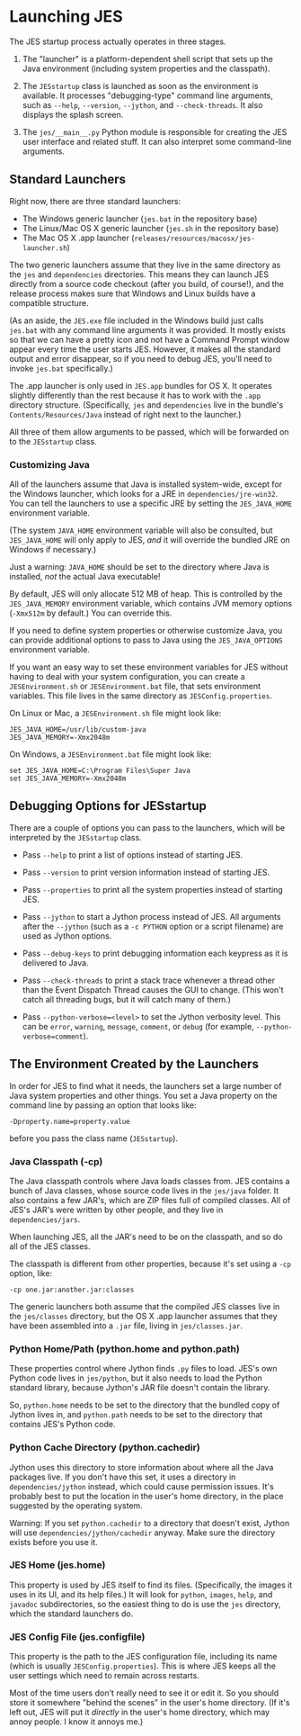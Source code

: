 # Launching JES

The JES startup process actually operates in three stages.

1.  The "launcher" is a platform-dependent shell script that sets up the
    Java environment (including system properties and the classpath).

2.  The `JESstartup` class is launched as soon as the environment is
    available. It processes "debugging-type" command line arguments,
    such as `--help`, `--version`, `--jython`, and `--check-threads`.
    It also displays the splash screen.

3.  The `jes/__main__.py` Python module is responsible for creating the JES
    user interface and related stuff. It can also interpret some command-line
    arguments.


## Standard Launchers

Right now, there are three standard launchers:

* The Windows generic launcher (`jes.bat` in the repository base)
* The Linux/Mac OS X generic launcher (`jes.sh` in the repository base)
* The Mac OS X .app launcher (`releases/resources/macosx/jes-launcher.sh`)

The two generic launchers assume that they live in the same directory
as the `jes` and `dependencies` directories. This means they can launch JES
directly from a source code checkout (after you build, of course!), and the
release process makes sure that Windows and Linux builds have a compatible
structure.

(As an aside, the `JES.exe` file included in the Windows build just calls
`jes.bat` with any command line arguments it was provided. It mostly exists
so that we can have a pretty icon and not have a Command Prompt window appear
every time the user starts JES. However, it makes all the standard output and
error disappear, so if you need to debug JES, you'll need to invoke `jes.bat`
specifically.)

The .app launcher is only used in `JES.app` bundles for OS X. It operates
slightly differently than the rest because it has to work with the `.app`
directory structure. (Specifically, `jes` and `dependencies` live in
the bundle's `Contents/Resources/Java` instead of right next to the launcher.)

All three of them allow arguments to be passed, which will be forwarded on to
the `JESstartup` class.


### Customizing Java

All of the launchers assume that Java is installed system-wide,
except for the Windows launcher, which looks for a JRE in
`dependencies/jre-win32`. You can tell the launchers to use a specific JRE
by setting the `JES_JAVA_HOME` environment variable.

(The system `JAVA_HOME` environment variable will also be consulted,
but `JES_JAVA_HOME` will only apply to JES, *and* it will override the
bundled JRE on Windows if necessary.)

Just a warning: `JAVA_HOME` should be set to the directory where Java is
installed, *not* the actual Java executable!

By default, JES will only allocate 512 MB of heap. This is controlled by the
`JES_JAVA_MEMORY` environment variable, which contains JVM memory options
(`-Xmx512m` by default.) You can override this.

If you need to define system properties or otherwise customize Java,
you can provide additional options to pass to Java using the
`JES_JAVA_OPTIONS` environment variable.

If you want an easy way to set these environment variables for JES
without having to deal with your system configuration, you can create
a `JESEnvironment.sh` or `JESEnvironment.bat` file, that sets environment
variables. This file lives in the same directory as `JESConfig.properties`.

On Linux or Mac, a `JESEnvironment.sh` file might look like:

    JES_JAVA_HOME=/usr/lib/custom-java
    JES_JAVA_MEMORY=-Xmx2048m

On Windows, a `JESEnvironment.bat` file might look like:

    set JES_JAVA_HOME=C:\Program Files\Super Java
    set JES_JAVA_MEMORY=-Xmx2048m


## Debugging Options for JESstartup

There are a couple of options you can pass to the launchers, which will be
interpreted by the `JESstartup` class.

* Pass `--help` to print a list of options instead of starting JES.

* Pass `--version` to print version information instead of starting JES.

* Pass `--properties` to print all the system properties
  instead of starting JES.

* Pass `--jython` to start a Jython process instead of JES.
  All arguments after the `--jython` (such as a `-c PYTHON` option or
  a script filename) are used as Jython options.

* Pass `--debug-keys` to print debugging information each keypress
  as it is delivered to Java.

* Pass `--check-threads` to print a stack trace whenever a thread other than
  the Event Dispatch Thread causes the GUI to change.
  (This won't catch all threading bugs, but it will catch many of them.)

* Pass `--python-verbose=<level>` to set the Jython verbosity level.
  This can be `error`, `warning`, `message`, `comment`, or `debug`
  (for example, `--python-verbose=comment`).


## The Environment Created by the Launchers

In order for JES to find what it needs, the launchers set a large number
of Java system properties and other things. You set a Java
property on the command line by passing an option that looks like:

    -Dproperty.name=property.value

before you pass the class name (`JESstartup`).


### Java Classpath (-cp)

The Java classpath controls where Java loads classes from.
JES contains a bunch of Java classes, whose source code lives in the
`jes/java` folder. It also contains a few JAR's, which are ZIP files full
of compiled classes. All of JES's JAR's were written by other people,
and they live in `dependencies/jars`.

When launching JES, all the JAR's need to be on the classpath, and so do
all of the JES classes.

The classpath is different from other properties, because it's set using a
`-cp` option, like:

    -cp one.jar:another.jar:classes

The generic launchers both assume that the compiled JES classes live in the
`jes/classes` directory, but the OS X .app launcher assumes that they have
been assembled into a `.jar` file, living in `jes/classes.jar`.


### Python Home/Path (python.home and python.path)

These properties control where Jython finds `.py` files to load.
JES's own Python code lives in `jes/python`, but it also needs to load the
Python standard library, because Jython's JAR file doesn't contain the
library.

So, `python.home` needs to be set to the directory that the bundled copy of
Jython lives in, and `python.path` needs to be set to the directory that
contains JES's Python code.


### Python Cache Directory (python.cachedir)

Jython uses this directory to store information about where all the Java
packages live. If you don't have this set, it uses a directory in
`dependencies/jython` instead, which could cause permission issues.
It's probably best to put the location in the user's home directory, in the
place suggested by the operating system.

Warning: If you set `python.cachedir` to a directory that doesn't exist,
Jython will use `dependencies/jython/cachedir` anyway. Make sure the directory
exists before you use it.


### JES Home (jes.home)

This property is used by JES itself to find its files.
(Specifically, the images it uses in its UI, and its help files.)
It will look for `python`, `images`, `help`, and `javadoc` subdirectories,
so the easiest thing to do is use the `jes` directory, which the
standard launchers do.


### JES Config File (jes.configfile)

This property is the path to the JES configuration file, including its
name (which is usually `JESConfig.properties`). This is where JES keeps all
the user settings which need to remain across restarts.

Most of the time users don't really need to see it or edit it.
So you should store it somewhere "behind the scenes" in the user's
home directory. (If it's left out, JES will put it *directly*
in the user's home directory, which may annoy people. I know it annoys me.)

